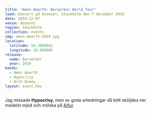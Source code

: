 ```yaml
---
title: "Amon Amarth: Berserker World Tour"
lead: Konsert på Annexet, Stockholm den 7 december 2019
date: 2019-12-07
venue: Annexet
region: Stockholm
collection: events
img: amon-amarth-2019.jpg
location:
  latitude: 59.3009661
  longitude: 18.086805
release:
  name: Berserker
  year: 2019
bands:
  - Amon Amarth
  - Hypocrisy
  - Arch Enemy
layout: event.hbs
---
```


Jag missade **Hypocrisy**, men av goda anledningar då kött sköljdes ner medelst mjöd och mölska på [Aifur](http://aifur.se/).
